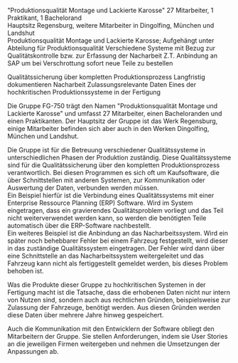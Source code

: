 "Produktionsqualität Montage und Lackierte Karosse"
27 Mitarbeiter, 1 Praktikant, 1 Bachelorand  
Hauptsitz Regensburg, weitere Mitarbeiter in Dingolfing, München und Landshut  
Produktionsqualität Montage und Lackierte Karosse; Aufgehängt unter Abteilung für Produktionsqualität
Verschiedene Systeme mit Bezug zur Qualitätskontrolle bzw. zur Erfassung der Nacharbeit
Z.T. Anbindung an SAP um bei Verschrottung sofort neue Teile zu bestellen

Qualitätssicherung über kompletten Produktionsprozess
Langfristig dokumentieren
Nacharbeit
Zulassungsrelevante Daten
Eines der hochkritischen Produktionssysteme in der Fertigung



Die Gruppe FG-750 trägt den Namen "Produktionsqualität Montage und Lackierte Karosse" und umfasst 27 Mitarbeiter, einen Bacheloranden und einen Praktikanten. Der Hauptsitz der Gruppe ist das Werk Regensburg, einige Mitarbeiter befinden sich aber auch in den Werken Dingolfing, München und Landshut.  

Die Gruppe ist für die Betreuung verschiedener Qualitätssysteme in unterschiedlichen Phasen der Produktion zuständig. Diese Qualitätssysteme sind für die Qualitätssicherung über den kompletten Produktionsprozess verantwortlich. Bei diesen Programmen es sich oft um Kaufsoftware, die über Schnittstellen mit anderen Systemen, zur Kommunikation oder Auswertung der Daten, verbunden werden müssen.  
Ein Beispiel hierfür ist die Verbindung eines Qualitätssystems mit einer Enterprise Ressource Planning (ERP) Software. Wird im System eingetragen, dass ein gravierendes Qualitätsproblem vorliegt und das Teil nicht weiterverwendet werden kann, so werden die benötigten Teile automatisch über die ERP-Software nachbestellt.  
Ein weiteres Beispiel ist die Anbindung an das Nacharbeitssystem. Wird ein später noch behebbarer Fehler bei einem Fahrzeug festgestellt, wird dieser in das zuständige Qualitätssystem eingetragen. Der Fehler wird dann über eine Schnittstelle an das Nacharbeitssystem weitergeleitet und das Fahrzeug kann nicht als fertiggestellt gemeldet werden, bis dieses Problem behoben ist.

Was die Produkte dieser Gruppe zu hochkritischen Systemen in der Fertigung macht ist die Tatsache, dass die erhobenen Daten nicht nur intern von Nutzen sind, sondern auch aus rechtlichen Gründen, beispielsweise zur Zulassung der Fahrzeuge, benötigt werden. Aus diesen Gründen werden diese Daten über mehrere Jahre hinweg gespeichert.

Auch die Kommunikation mit den Entwicklern der Software obliegt den Mitarbeitern der Gruppe. Sie stellen Anforderungen, indem sie User Stories an die jeweiligen Firmen weitergeben und nehmen die Umsetzungen der Anpassungen ab.  
